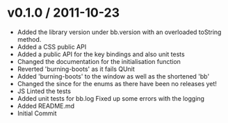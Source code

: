 v0.1.0 / 2011-10-23 
==================
  * Added the library version under bb.version with an overloaded toString method.
  * Added a CSS public API
  * Added a public API for the key bindings and also unit tests
  * Changed the documentation for the initialisation function
  * Reverted 'burning-boots' as it fails QUnit
  * Added 'burning-boots' to the window as well as the shortened 'bb'
  * Changed the since for the enums as there have been no releases yet!
  * JS Linted the tests
  * Added unit tests for bb.log Fixed up some errors with the logging
  * Added README.md
  * Initial Commit
